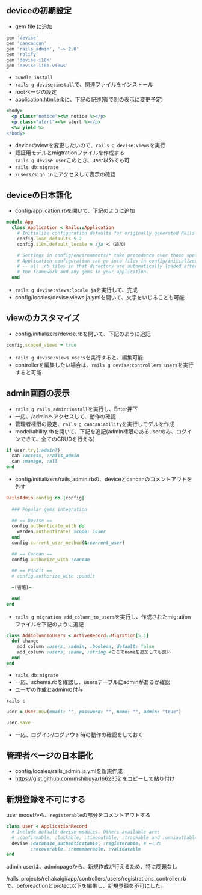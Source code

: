 ## deviceの初期設定  

- gem file に追加 

```ruby
gem 'devise' 
gem 'cancancan' 
gem 'rails_admin', '~> 2.0' 
gem 'rolify' 
gem 'devise-i18n' 
gem 'devise-i18n-views' 
```  
- `bundle install`
- `rails g devise:install`で、関連ファイルをインストール
- rootページの設定
- application.html.erbに、下記の記述(後で別の表示に変更予定) 

```ruby
<body>
  <p class="notice"><%= notice %></p>
  <p class="alert"><%= alert %></p>
  <%= yield %>
</body>
```
- deviceのviewを変更したいので、`rails g devise:views`を実行
- 認証用モデルとmigtrationファイルを作成する  
  `rails g devise user`このとき、user以外でも可
- `rails db:migrate`
- `/users/sign_in`にアクセスして表示の確認

## deviceの日本語化
- config/application.rbを開いて、下記のように追加

```ruby
module App
  class Application < Rails::Application
    # Initialize configuration defaults for originally generated Rails version.
    config.load_defaults 5.2
    config.i18n.default_locale = :ja ＜（追加）

    # Settings in config/environments/* take precedence over those specified here.
    # Application configuration can go into files in config/initializers
    # -- all .rb files in that directory are automatically loaded after loading
    # the framework and any gems in your application.
  end
```
- `rails g devise:views:locale ja`を実行して、完成
- config/locales/devise.views.ja.ymlを開いて、文字をいじることも可能

## viewのカスタマイズ
- config/initializers/devise.rbを開いて、下記のように追記

```ruby
config.scoped_views = true
```
- `rails g devise:views users`を実行すると、編集可能
- controllerを編集したい場合は、`rails g devise:controllers users`を実行すると可能

## admin画面の表示
- `rails g rails_admin:install`を実行し、Enter押下
- 一応、/adminへアクセスして、動作の確認
- 管理者権限の設定、`rails g cancan:ability`を実行しモデルを作成
- model/ability.rbを開いて、下記を追記(admin権限のあるuserのみ、ログインできて、全てのCRUDを行える)

```ruby
if user.try(:admin?)
  can :access, :rails_admin
  can :manage, :all
end
```
- config/initializers/rails_admin.rbの、deviceとcancanのコメントアウトを外す

```ruby
RailsAdmin.config do |config|
 
  ### Popular gems integration
 
  ## == Devise ==
  config.authenticate_with do
    warden.authenticate! scope: :user
  end
  config.current_user_method(&:current_user)
 
  ## == Cancan ==
  config.authorize_with :cancan
 
  ## == Pundit ==
  # config.authorize_with :pundit
 
  ~(省略)~
 
  end
end
```
- `rails g migration add_column_to_users`を実行し、作成されたmigrationファイルを下記のように追記

```ruby
class AddColumnToUsers < ActiveRecord::Migration[5.1]
  def change
    add_column :users, :admin, :boolean, default: false
    add_column :users, :name, :string <ここでnameを追加しても良い
  end
end
```
- `rails db:migrate`
- 一応、schema.rbを確認し、usersテーブルにadminがあるか確認
- ユーザの作成とadminの付与

```ruby
rails c

user = User.new(email: "", password: "", name: "", admin: "true")

user.save
```
- 一応、ログイン/ログアウト時の動作の確認をしておく

## 管理者ページの日本語化
- config/locales/rails_admin.ja.ymlを新規作成
- https://gist.github.com/mshibuya/1662352 をコピーして貼り付け  

## 新規登録を不可にする  
user modelから、`registerable`の部分をコメントアウトする

```ruby
class User < ApplicationRecord
  # Include default devise modules. Others available are:
  # :confirmable, :lockable, :timeoutable, :trackable and :omniauthable
  devise :database_authenticatable, :registerable, # ←これ
         :recoverable, :rememberable, :validatable
end

```

admin userは、adminpageから、新規作成が行えるため、特に問題なし

/rails_projects/rehakaigi/app/controllers/users/registrations_controller.rb  
で、beforeactionとprotect以下を編集し、新規登録を不可にした。
